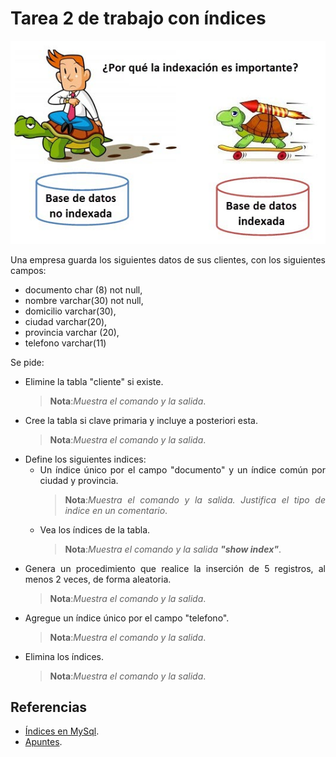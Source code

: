 <div align="justify">

# Tarea 2 de trabajo con índices

<div align="center">
<img src="../../img/indices.png"/>
</div>

Una empresa guarda los siguientes datos de sus clientes, con los siguientes campos:
- documento char (8) not null,
- nombre varchar(30) not null,
- domicilio varchar(30),
- ciudad varchar(20),
- provincia varchar (20),
- telefono varchar(11)

Se pide: 
- Elimine la tabla "cliente" si existe. 
    >__Nota__:_Muestra el comando y la salida_.
- Cree la tabla si clave primaria y incluye a posteriori esta.
    >__Nota__:_Muestra el comando y la salida_. 
- Define los siguientes indices:
   - Un índice único por el campo "documento" y un índice común por ciudad y provincia.
        >__Nota__:_Muestra el comando y la salida. Justifica el tipo de indice en un comentario_. 
    - Vea los índices de la tabla.
        >__Nota__:_Muestra el comando y la salida __"show index"___.
- Genera un procedimiento que realice la inserción de 5 registros, al menos 2 veces, de forma aleatoria.
    >__Nota__:_Muestra el comando y la salida_.
- Agregue un índice único por el campo "telefono".
    >__Nota__:_Muestra el comando y la salida_.
- Elimina los índices.
    >__Nota__:_Muestra el comando y la salida_.
    
## Referencias

- [Índices en MySql](https://dev.mysql.com/doc/refman/8.0/en/mysql-indexes.html).
- [Apuntes](../../indices.md).

</div>